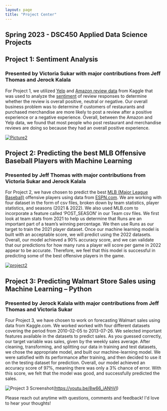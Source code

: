 ```yaml
--- 
layout: page
title: "Project Center"
---
```


## Spring 2023 - DSC450 Applied Data Science Projects

## Project 1: Sentiment Analysis
### Presented by Victoria Sukar with major contributions from Jeff Thomas and Jerock Kalala

For Project 1, we utilized [Yelp](https://www.kaggle.com/datasets/yelp-dataset/yelp-dataset) and [Amazon review data](https://www.kaggle.com/datasets/snap/amazon-fine-food-reviews) from Kaggle that was used to analyze the [sentiment](https://monkeylearn.com/sentiment-analysis/) of review responses to determine whether the review is overall positive, neutral or negative. Our overall business problem was to determine if customers of restaurants and purchased merchandise are more likely to post a review after a positive experience or a negative experience. Overall, between the Amazon and Yelp data, we found that most people who post restaurant and merchandise reviews are doing so because they had an overall positive experience. 

[![Picture2](https://user-images.githubusercontent.com/104641160/236355796-6119490c-4ad0-4fde-a8bd-c61643d303f9.png)](https://youtu.be/K7zAx8Q-d3Q)


## Project 2: Predicting the best MLB Offensive Baseball Players with Machine Learning
### Presented by Jeff Thomas with major contributions from Victoria Sukar and Jerock Kalala

For Project 2, we have chosen to predict the best [MLB (Major League Baseball)](https://www.mlb.com) offensive players using data from [ESPN.com](https://www.espn.com).  We are working with four dataset in the form of csv files, broken down by team statistics, player statistics, and seasons (2021 & 2022).  We also used MLB.com to incorporate a feature called ‘POST_SEASON’ in our Team csv files. 
We first look at team stats from 2021 to help us determine that Runs are an important part of a team’s winning percentage.  We then use Runs as our target to train the 2021 player dataset.  Once our machine learning model is built with an acceptable score, we will predict using the 2022 datasets.  Overall, our model achieved a 90% accuracy score, and we can validate that our predictions for how many runs a player will score per game in 2022 appear to be accurate.  Therefore, we feel that this model is successful in predicting some of the best offensive players in the game.

[![project2](https://github.com/victoriamaries/victoriamaries.github.io/assets/104641160/889a254c-a639-444b-86b7-650d864e3f38)](https://www.youtube.com/watch?v=oG7GaFo-j4U)


## Project 3: Predicting Walmart Store Sales using Machine Learning – Python
### Presented by Jerock Kalala with major contributions from Jeff Thomas and Victoria Sukar

Four Project 3, we have chosen to work on forecasting Walmart sales using data from Kaggle.com. We worked worked with four different datasets covering the period from 2010-02-05 to 2013-07-26. We selected important features available in the datasets to predict sales. As you guessed correctly, our target variable was sales, given  by the weekly sales average. After cleaning, transforming, and splitting our data in training and test datasets, we chose the appropriate model, and built our machine-learning model. We were satisfied with its performance after training, and then decided to use it on the testing dataset for prediction. Overall, our model achieved an accuracy score of 97%, meaning there was only a 3% chance of error. With this score, we felt that the model was good, and successfully predicted the sales. 

![Project 3 Screenshot](https://github.com/victoriamaries/victoriamaries.github.io/assets/104641160/8052d2b6-5b88-4237-9922-2c65b2bce111)(https://youtu.be/8w66_iANhVI)


Please reach out anytime with questions, comments and feedback! I'd love to hear your thoughts!
